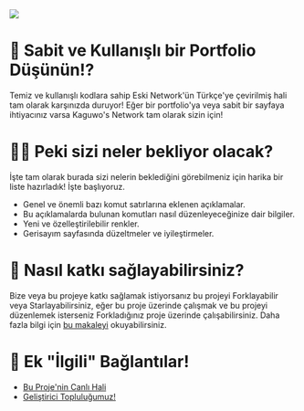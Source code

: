 <img src="https://alfred.is-inside.me/n3m56an7.png">

# 📝 Sabit ve Kullanışlı bir Portfolio Düşünün!?

Temiz ve kullanışlı kodlara sahip Eski Network'ün Türkçe'ye çevirilmiş hali tam olarak karşınızda duruyor! Eğer bir portfolio'ya veya sabit bir sayfaya ihtiyacınız varsa Kaguwo's Network tam olarak sizin için!

# 💁‍♂️ Peki sizi neler bekliyor olacak?

İşte tam olarak burada sizi nelerin beklediğini görebilmeniz için harika bir liste hazırladık! İşte başlıyoruz.

- Genel ve önemli bazı komut satırlarına eklenen açıklamalar.
- Bu açıklamalarda bulunan komutları nasıl düzenleyeceğinize dair bilgiler.
- Yeni ve özelleştirilebilir renkler.
- Gerisayım sayfasında düzeltmeler ve iyileştirmeler.

# 📩 Nasıl katkı sağlayabilirsiniz?

Bize veya bu projeye katkı sağlamak istiyorsanız bu projeyi Forklayabilir veya Starlayabilirsiniz, eğer bu proje üzerinde çalışmak ve bu projeyi düzenlemek isterseniz Forkladığınız proje üzerinde çalışabilirsiniz. Daha fazla bilgi için <a href="https://github.com/KaguwoNetwork/TurkishKaguwoNetwork/blob/master/contributing.md">bu makaleyi</a> okuyabilirsiniz.

# 🙏 Ek "İlgili" Bağlantılar!

- <a href="https://kaguwo.com/"> Bu Proje'nin Canlı Hali </a>
- <a href="https://github.com/KaguwoNetwork"> Geliştirici Topluluğumuz! </a>







